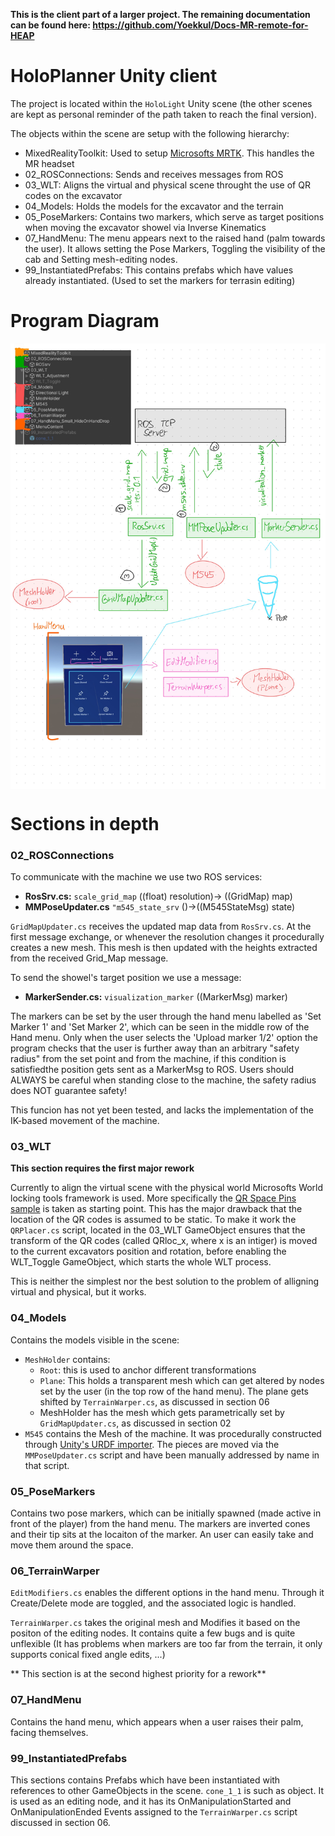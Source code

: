 **This is the client part of a larger project. The remaining documentation can be found here: https://github.com/Yoekkul/Docs-MR-remote-for-HEAP**

# HoloPlanner Unity client
The project is located within the `HoloLight` Unity scene (the other scenes are kept as personal reminder of the path taken to reach the final version).

The objects within the scene are setup with the following hierarchy:
* MixedRealityToolkit: Used to setup [Microsofts MRTK](https://docs.microsoft.com/en-us/windows/mixed-reality/mrtk-unity/mrtk2/?view=mrtkunity-2022-05). This handles the MR headset
* 02_ROSConnections: Sends and receives messages from ROS
* 03_WLT: Aligns the virtual and physical scene throught the use of QR codes on the excavator
* 04_Models: Holds the models for the excavator and the terrain
* 05_PoseMarkers: Contains two markers, which serve as target positions when moving the excavator showel via Inverse Kinematics
* 07_HandMenu: The menu appears next to the raised hand (palm towards the user). It allows setting the Pose Markers, Toggling the visibility of the cab and Setting mesh-editing nodes.
* 99_InstantiatedPrefabs: This contains prefabs which have values already instantiated. (Used to set the markers for terrasin editing)

# Program Diagram
<img src="img/diagram.jpeg" style="width:600px;  display: block; margin: auto;"/>

# Sections in depth
### 02_ROSConnections
To communicate with the machine we use two ROS services:
- **RosSrv.cs:** `scale_grid_map` ((float) resolution)-> ((GridMap) map)
- **MMPoseUpdater.cs** `"m545_state_srv` ()->((M545StateMsg) state)

`GridMapUpdater.cs` receives the updated map data from  `RosSrv.cs`. At the first message exchange, or whenever the resolution changes it procedurally creates a
new mesh. This mesh is then updated with the heights extracted from the received Grid_Map message.

To send the showel's target position we use a message:
- **MarkerSender.cs:**  `visualization_marker` ((MarkerMsg) marker)

The markers can be set by the user through the hand menu labelled as 'Set Marker 1' and 'Set Marker 2', which can be seen in the middle row of the Hand menu. Only when the user selects the 'Upload marker 1/2' option the program checks that the user is further away than an arbitrary "safety radius" from the set point and from the machine, if this condition is satisfiedthe position gets sent as a MarkerMsg to ROS. Users should ALWAYS be careful when standing close to the machine, the safety radius does NOT guarantee safety!

This funcion has not yet been tested, and lacks the implementation of the IK-based movement of the machine.

### 03_WLT
**This section requires the first major rework**

Currently to align the virtual scene with the physical world Microsofts World locking tools framework is used. More specifically the [QR Space Pins sample](https://microsoft.github.io/MixedReality-WorldLockingTools-Samples/Advanced/QRSpacePins/QRSpacePins.html) is taken as starting point.
This has the major drawback that the location of the QR codes is assumed to be static. To make it work the `QRPlacer.cs` script, located in the 03_WLT GameObject ensures that the transform of the QR codes (called QRloc_x, where x is an intiger) is moved to the current excavators position and rotation, before enabling the WLT_Toggle GameObject, which starts the whole WLT process.

This is neither the simplest nor the best solution to the problem of alligning virtual and physical, but it works.

### 04_Models
Contains the models visible in the scene:
- `MeshHolder` contains:
  * `Root`: this is used to anchor different transformations 
  * `Plane`: This holds a transparent mesh which can get altered by nodes set by the user (in the top row of the hand menu). The plane gets shifted by `TerrainWarper.cs`, as discussed in section 06
  * MeshHolder has the mesh which gets parametrically set by `GridMapUpdater.cs`, as discussed in section 02
- `M545` contains the Mesh of the machine. It was procedurally constructed through [Unity's URDF importer](https://github.com/Unity-Technologies/URDF-Importer). The pieces are moved via the `MMPoseUpdater.cs` script and have been manually addressed by name in that script.

### 05_PoseMarkers
Contains two pose markers, which can be initially spawned (made active in front of the player) from the hand menu. The markers are inverted cones and their tip sits at the locaiton of the marker. An user can easily take and move them around the space.

### 06_TerrainWarper
`EditModifiers.cs` enables the different options in the hand menu. Through it Create/Delete mode are toggled, and the associated logic is handled.

`TerrainWarper.cs` takes the original mesh and Modifies it based on the positon of the editing nodes. It contains quite a few bugs and is quite unflexible (It has problems when markers are too far from the terrain, it only supports conical fixed angle edits, ...)

** This section is at the second highest priority for a rework**

### 07_HandMenu
Contains the hand menu, which appears when a user raises their palm, facing themselves.

### 99_InstantiatedPrefabs
This sections contains Prefabs which have been instantiated with references to other GameObjects in the scene.
`cone_1_1` is such as object. It is used as an editing node, and it has its OnManipulationStarted and OnManipulationEnded Events assigned to the `TerrainWarper.cs` script discussed in section 06.
